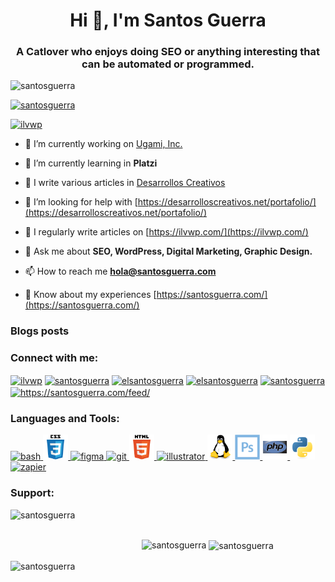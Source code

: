 <h1 align="center">Hi 👋, I'm Santos Guerra</h1>
<h3 align="center">A Catlover who enjoys doing SEO or anything interesting that can be automated or programmed.</h3>

<p align="left"> <img src="https://komarev.com/ghpvc/?username=santosguerra&label=Profile%20views&color=0e75b6&style=flat" alt="santosguerra" /> </p>

<p align="left"> <a href="https://github.com/ryo-ma/github-profile-trophy"><img src="https://github-profile-trophy.vercel.app/?username=santosguerra" alt="santosguerra" /></a> </p>

<p align="left"> <a href="https://twitter.com/ilvwp" target="blank"><img src="https://img.shields.io/twitter/follow/ilvwp?logo=twitter&style=for-the-badge" alt="ilvwp" /></a> </p>

- 🔭 I’m currently working on [Ugami, Inc.](https://ugami.com/)

- 🌱 I’m currently learning in **Platzi**

- 🥇 I write various articles in [Desarrollos Creativos](https://desarrolloscreativos.net/)

- 🤝 I’m looking for help with [https://desarrolloscreativos.net/portafolio/](https://desarrolloscreativos.net/portafolio/)

- 📝 I regularly write articles on [https://ilvwp.com/](https://ilvwp.com/)

- 💬 Ask me about **SEO, WordPress, Digital Marketing, Graphic Design.**

- 📫 How to reach me **hola@santosguerra.com**

- 📄 Know about my experiences [https://santosguerra.com/](https://santosguerra.com/)

### Blogs posts
<!-- BLOG-POST-LIST:START -->
<!-- BLOG-POST-LIST:END -->

<h3 align="left">Connect with me:</h3>
<p align="left">
<a href="https://twitter.com/ilvwp" target="blank"><img align="center" src="https://raw.githubusercontent.com/rahuldkjain/github-profile-readme-generator/master/src/images/icons/Social/twitter.svg" alt="ilvwp" height="30" width="40" /></a>
<a href="https://linkedin.com/in/santosguerra" target="blank"><img align="center" src="https://raw.githubusercontent.com/rahuldkjain/github-profile-readme-generator/master/src/images/icons/Social/linked-in-alt.svg" alt="santosguerra" height="30" width="40" /></a>
<a href="https://fb.com/elsantosguerra" target="blank"><img align="center" src="https://raw.githubusercontent.com/rahuldkjain/github-profile-readme-generator/master/src/images/icons/Social/facebook.svg" alt="elsantosguerra" height="30" width="40" /></a>
<a href="https://instagram.com/elsantosguerra" target="blank"><img align="center" src="https://raw.githubusercontent.com/rahuldkjain/github-profile-readme-generator/master/src/images/icons/Social/instagram.svg" alt="elsantosguerra" height="30" width="40" /></a>
<a href="https://www.youtube.com/c/santosguerra" target="blank"><img align="center" src="https://raw.githubusercontent.com/rahuldkjain/github-profile-readme-generator/master/src/images/icons/Social/youtube.svg" alt="santosguerra" height="30" width="40" /></a>
<a href="/https://santosguerra.com/feed/" target="blank"><img align="center" src="https://raw.githubusercontent.com/rahuldkjain/github-profile-readme-generator/master/src/images/icons/Social/rss.svg" alt="https://santosguerra.com/feed/" height="30" width="40" /></a>
</p>

<h3 align="left">Languages and Tools:</h3>
<p align="left"> <a href="https://www.gnu.org/software/bash/" target="_blank" rel="noreferrer"> <img src="https://www.vectorlogo.zone/logos/gnu_bash/gnu_bash-icon.svg" alt="bash" width="40" height="40"/> </a> <a href="https://www.w3schools.com/css/" target="_blank" rel="noreferrer"> <img src="https://raw.githubusercontent.com/devicons/devicon/master/icons/css3/css3-original-wordmark.svg" alt="css3" width="40" height="40"/> </a> <a href="https://www.figma.com/" target="_blank" rel="noreferrer"> <img src="https://www.vectorlogo.zone/logos/figma/figma-icon.svg" alt="figma" width="40" height="40"/> </a> <a href="https://git-scm.com/" target="_blank" rel="noreferrer"> <img src="https://www.vectorlogo.zone/logos/git-scm/git-scm-icon.svg" alt="git" width="40" height="40"/> </a> <a href="https://www.w3.org/html/" target="_blank" rel="noreferrer"> <img src="https://raw.githubusercontent.com/devicons/devicon/master/icons/html5/html5-original-wordmark.svg" alt="html5" width="40" height="40"/> </a> <a href="https://www.adobe.com/in/products/illustrator.html" target="_blank" rel="noreferrer"> <img src="https://www.vectorlogo.zone/logos/adobe_illustrator/adobe_illustrator-icon.svg" alt="illustrator" width="40" height="40"/> </a> <a href="https://www.linux.org/" target="_blank" rel="noreferrer"> <img src="https://raw.githubusercontent.com/devicons/devicon/master/icons/linux/linux-original.svg" alt="linux" width="40" height="40"/> </a> <a href="https://www.photoshop.com/en" target="_blank" rel="noreferrer"> <img src="https://raw.githubusercontent.com/devicons/devicon/master/icons/photoshop/photoshop-line.svg" alt="photoshop" width="40" height="40"/> </a> <a href="https://www.php.net" target="_blank" rel="noreferrer"> <img src="https://raw.githubusercontent.com/devicons/devicon/master/icons/php/php-original.svg" alt="php" width="40" height="40"/> </a> <a href="https://www.python.org" target="_blank" rel="noreferrer"> <img src="https://raw.githubusercontent.com/devicons/devicon/master/icons/python/python-original.svg" alt="python" width="40" height="40"/> </a> <a href="https://zapier.com" target="_blank" rel="noreferrer"> <img src="https://www.vectorlogo.zone/logos/zapier/zapier-icon.svg" alt="zapier" width="40" height="40"/> </a> </p>

<h3 align="left">Support:</h3>
<p><a href="https://www.buymeacoffee.com/santosguerra"> <img align="left" src="https://cdn.buymeacoffee.com/buttons/v2/default-yellow.png" height="50" width="210" alt="santosguerra" /></a></p><br><br>

<p><img align="left" src="https://github-readme-stats.vercel.app/api/top-langs?username=santosguerra&show_icons=true&locale=en&layout=compact" alt="santosguerra" /></p>

<p>&nbsp;<img align="center" src="https://github-readme-stats.vercel.app/api?username=santosguerra&show_icons=true&locale=en" alt="santosguerra" /></p>

<p><img align="center" src="https://github-readme-streak-stats.herokuapp.com/?user=santosguerra&" alt="santosguerra" /></p>
